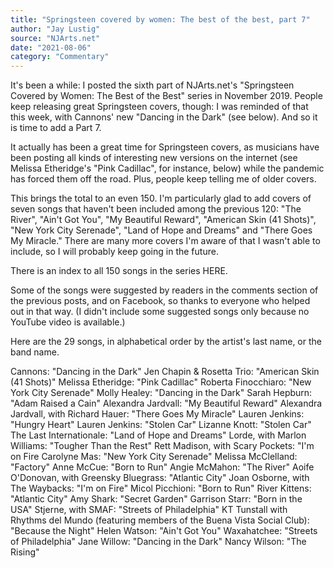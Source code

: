 ```yaml
---
title: "Springsteen covered by women: The best of the best, part 7"
author: "Jay Lustig"
source: "NJArts.net"
date: "2021-08-06"
category: "Commentary"
---
```


It's been a while: I posted the sixth part of NJArts.net's "Springsteen Covered by Women: The Best of the Best" series in November 2019. People keep releasing great Springsteen covers, though: I was reminded of that this week, with Cannons' new "Dancing in the Dark" (see below). And so it is time to add a Part 7.

It actually has been a great time for Springsteen covers, as musicians have been posting all kinds of interesting new versions on the internet (see Melissa Etheridge's "Pink Cadillac", for instance, below) while the pandemic has forced them off the road. Plus, people keep telling me of older covers.

This brings the total to an even 150. I'm particularly glad to add covers of seven songs that haven't been included among the previous 120: "The River", "Ain't Got You", "My Beautiful Reward", "American Skin (41 Shots)", "New York City Serenade", "Land of Hope and Dreams"
and "There Goes My Miracle."
There are many more covers I'm aware of that I wasn't able to include, so I will probably keep going in the future.

There is an index to all 150 songs in the series HERE.

Some of the songs were suggested by readers in the comments section of the previous posts, and on Facebook, so thanks to everyone who helped out in that way. (I didn't include some suggested songs only because no YouTube video is available.)

Here are the 29 songs, in alphabetical order by the artist's last name, or the band name.

Cannons: "Dancing in the Dark"
Jen Chapin & Rosetta Trio: "American Skin (41 Shots)"
Melissa Etheridge: "Pink Cadillac"
Roberta Finocchiaro: "New York City Serenade"
Molly Healey: "Dancing in the Dark"
Sarah Hepburn: "Adam Raised a Cain"
Alexandra Jardvall: "My Beautiful Reward"
Alexandra Jardvall, with Richard Hauer: "There Goes My Miracle"
Lauren Jenkins: "Hungry Heart"
Lauren Jenkins: "Stolen Car"
Lizanne Knott: "Stolen Car"
The Last Internationale: "Land of Hope and Dreams"
Lorde, with Marlon Williams: "Tougher Than the Rest"
Rett Madison, with Scary Pockets: "I'm on Fire
Carolyne Mas: "New York City Serenade"
Melissa McClelland: "Factory"
Anne McCue: "Born to Run"
Angie McMahon: "The River"
Aoife O'Donovan, with Greensky Bluegrass: "Atlantic City"
Joan Osborne, with The Waybacks: "I'm on Fire"
Micol Picchioni: "Born to Run"
River Kittens: "Atlantic City"
Amy Shark: "Secret Garden"
Garrison Starr: "Born in the USA"
Stjerne, with SMAF: "Streets of Philadelphia"
KT Tunstall with Rhythms del Mundo (featuring members of the Buena Vista Social Club): "Because the Night"
Helen Watson: "Ain't Got You"
Waxahatchee: "Streets of Philadelphia"
Jane Willow: "Dancing in the Dark"
Nancy Wilson: "The Rising"
